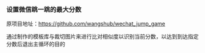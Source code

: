 ### 设置微信跳一跳的最大分数  

原项目地址：https://github.com/wangshub/wechat_jump_game  

通过制作的模板库与裁切图片来进行比对相似度以识别当前分数，以达到到达指定分数后退出主循环的目的  

